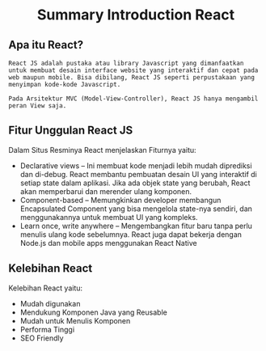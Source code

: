 <center>

# Summary Introduction React

</center>

## Apa itu React?

    React JS adalah pustaka atau library Javascript yang dimanfaatkan untuk membuat desain interface website yang interaktif dan cepat pada web maupun mobile. Bisa dibilang, React JS seperti perpustakaan yang menyimpan kode-kode Javascript.

    Pada Arsitektur MVC (Model-View-Controller), React JS hanya mengambil peran View saja.

## Fitur Unggulan React JS

Dalam Situs Resminya React menjelaskan Fiturnya yaitu:

* Declarative views – Ini membuat kode menjadi lebih mudah diprediksi dan di-debug. React membantu pembuatan desain UI yang interaktif di setiap state dalam aplikasi. Jika ada objek state yang berubah, React akan memperbarui dan merender ulang komponen.
* Component-based – Memungkinkan developer membangun Encapsulated Component yang bisa mengelola state-nya sendiri, dan menggunakannya untuk membuat UI yang kompleks.
* Learn once, write anywhere – Mengembangkan fitur baru tanpa perlu menulis ulang kode sebelumnya. React juga dapat bekerja dengan Node.js dan mobile apps menggunakan React Native

## Kelebihan React

Kelebihan React yaitu:
* Mudah digunakan
* Mendukung Komponen Java yang Reusable
* Mudah untuk Menulis Komponen
* Performa Tinggi
* SEO Friendly

    



